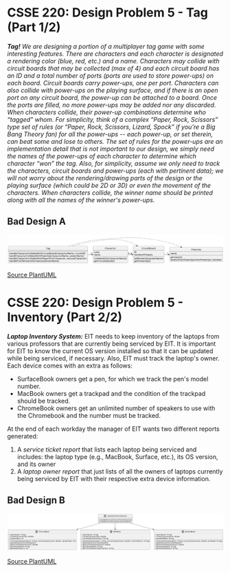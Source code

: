 # CSSE 220: Design Problem 5 - Tag (Part 1/2)
***Tag!***
*We are designing a portion of a multiplayer tag game with some interesting features. There are characters and each character is designated a rendering color (blue, red, etc.) and a name. Characters may collide with circuit boards that may be collected (max of 4) and each circuit board has an ID and a total number of ports (ports are used to store power-ups) on each board.  Circuit boards carry power-ups, one per port. Characters can also collide with power-ups on the playing surface, and if there is an open port on any circuit board, the power-up can be attached to a board.  Once the ports are filled, no more power-ups may be added nor any discarded.  When characters collide, their power-up combinations determine who “tagged” whom. For simplicity, think of a complex “Paper, Rock, Scissors” type set of rules (or “Paper, Rock, Scissors, Lizard, Spock” if you’re a Big Bang Theory fan) for all the power-ups -- each power-up, or set therein, can beat some and lose to others. The set of rules for the power-ups are an implementation detail that is not important to our design, we simply need the names of the power-ups of each character to determine which character “won” the tag. Also, for simplicity, assume we only need to track the characters, circuit boards and power-ups (each with pertinent data); we will not worry about the rendering/drawing parts of the design or the playing surface (which could be 2D or 3D) or even the movement of the characters.  When characters collide, the winner name should be printed along with all the names of the winner's power-ups.*

## Bad Design A
<img src="DP5_A.png" alt="Bad Design A" width="1000"/>

[Source PlantUML](http://www.plantuml.com/plantuml/uml/VP0_Ry8m4CLtVmehKwWWwj2f0qA59KjXe68-x2EnwZ_H-IA44D-zG698ggfBOh-xzxjxNaG6ujPP4R-DRu30oSWdYzSl6NMlA0inoYrKPr63rnQNDH0eHbe6Qut6k3DSBmsfrl170DAvIXsVu70gLLShLvEEy2TW4uv8NyrlRnEEtN7ot_IDXHDIVZ0K-T4mbH5LyFeX9CI6ZEUTyHwfz8T03jW4dnzlIZ_hqiT-UELPg6032GyEXHhCJXidQuKyV8oOFsb3_GeiLyAtRe-qFfI-QJaAq3gzGnSy4Njr2EibUUvMgf1l_sl37e7Zcckan0g3o-HTxaEm25vSn1OgEPlBx2Lx9XNFp3CoLSspUVPQ56_PQ7qnl2H6F-AEBUxUOZvsZIgfVO5Ujyx-0000)

# CSSE 220: Design Problem 5 - Inventory (Part 2/2)
***Laptop Inventory System:***
EIT needs to keep inventory of the laptops from various professors that are currently being serviced by EIT. It is important for EIT to know the current OS version installed so that it can be updated while being serviced, if necessary. Also, EIT must track the laptop's owner. Each device comes with an extra as follows:
  - SurfaceBook owners get a pen, for which we track the pen's model number.
  - MacBook owners get a trackpad and the condition of the trackpad should be tracked.
  - ChromeBook owners get an unlimited number of speakers to use with the Chromebook and the number must be tracked.

At the end of each workday the manager of EIT wants two different reports generated: 

  1.  A *service ticket report* that lists each laptop being serviced and includes: the laptop type (e.g., MacBook, Surface, etc.), its OS version, and its owner
  2.  A *laptop owner report* that just lists of all the owners of laptops currently being serviced by EIT with their respective extra device information.

## Bad Design B
<img src="DP5_B.png" alt="Bad Design B" width="1000"/>

[Source PlantUML](http://www.plantuml.com/plantuml/uml/nPBDQZ8n58RtSnN1LURxz0PS5Ac5KgXLEj9zcfngc4mIJZAAbDvxCyOGhVP7X7OpY-ITvvtpd1avpz2tZIguOiwHUsQziNTw1TeRt5GRvw4XhmKXPB1aMYYu1Gt8F5I0AybXBdaD_X6iGUzeUI8OaTEr1emnMfBYhI35wQw1C6izkEhzwv7n4aq3ryRKtsSdZFyiMBNumdYa5hkfSz5kL1BYW0-iWI6fF4gzYCUyHGpWgGtS9q0dZHuIOTfd1J7WBB0wlDasGoArBqXt_3_pwH6u_nMq_n5ORdcBptT0KyAFZx6qJE0KcgRFeMMUD5vLkPcMSPgmjMWiwhvSbqV6wnaJOwE5zE7w1Xp71DdPYrtdgqlm0-Ol2fplzrFHFQNjXip9B3J_bXTBjQ0dHe3gDdTeCfUSRpDH_q3aR5kj80n4zzsDG8ksKUy0)
